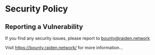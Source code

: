 # Security Policy

## Reporting a Vulnerability

If you find any security issues, please report to bounty@raiden.network

Visit https://bounty.raiden.network/ for more information...
